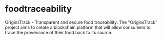 # foodtraceability
OriginsTrack - Transparent and secure food traceability. The "OriginsTrack" project aims to create a blockchain platform that will allow consumers to trace the provenance of their food back to its source.

